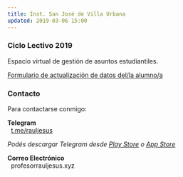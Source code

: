 ```yaml
---
title: Inst. San José de Villa Urbana
updated: 2019-03-06 15:00
---
```


### Ciclo Lectivo 2019
Espacio virtual de gestión de asuntos estudiantiles. 


<i class="fa fa-globe" aria-hidden="true"></i>  [Formulario de actualización de datos del/la alumno/a](https://forms.gle/dMAm9hmVcML9Vy1V8)<br />


### Contacto
Para contactarse conmigo:<br />

**Telegram**<br />
<i class="fa fa-telegram" aria-hidden="true"></i>&nbsp;&nbsp;[t.me/rauljesus](https://t.me/rauljesus)<br />

_Podés descargar Telegram desde [Play Store](https://play.google.com/store/apps/details?id=org.telegram.messenger&hl=es_419) o [App Store](https://itunes.apple.com/ar/app/telegram-messenger/id686449807?mt=8)_<br />


**Correo Electrónico**<br />
<i class="fa fa-envelope" aria-hidden="true"></i>&nbsp;&nbsp;profesor<i class="fa fa-at"></i>rauljesus.xyz<br />

